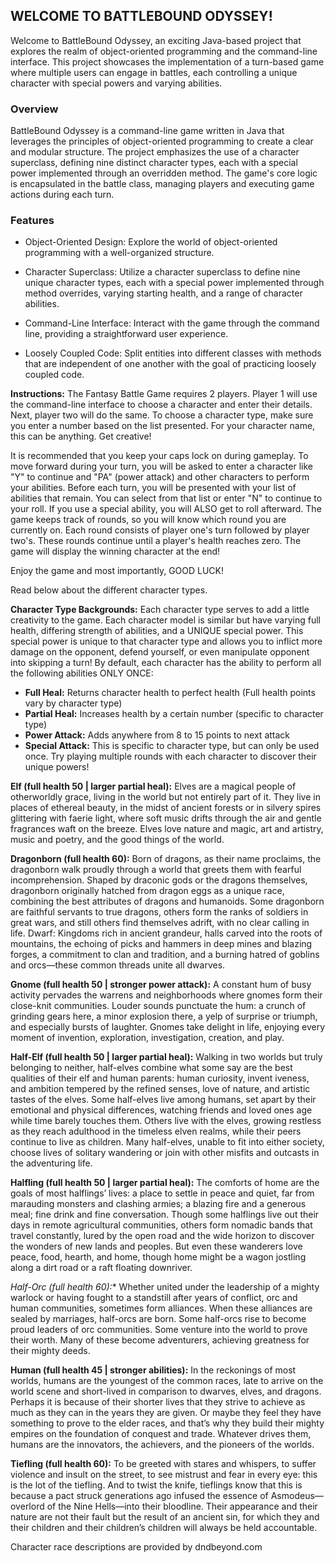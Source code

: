 ## **WELCOME TO BATTLEBOUND ODYSSEY!**


Welcome to BattleBound Odyssey, an exciting Java-based project that explores the realm of object-oriented programming 
and the command-line interface. This project showcases the implementation of a turn-based game where multiple users can 
engage in battles, each controlling a unique character with special powers and varying abilities.

### Overview

BattleBound Odyssey is a command-line game written in Java that leverages the principles of object-oriented programming to 
create a clear and modular structure. The project emphasizes the use of a character superclass, defining nine distinct character 
types, each with a special power implemented through an overridden method. The game's core logic is encapsulated in the battle class,
managing players and executing game actions during each turn.

### Features
* Object-Oriented Design: Explore the world of object-oriented programming with a well-organized structure.

* Character Superclass: Utilize a character superclass to define nine unique character types, each with a special power implemented 
through method overrides, varying starting health, and a range of character abilities.

* Command-Line Interface: Interact with the game through the command line, providing a straightforward user experience.

* Loosely Coupled Code: Split entities into different classes with methods that are independent of one another
with the goal of practicing loosely coupled code.



**Instructions:** The Fantasy Battle Game requires 2 players. Player 1 will use
the command-line interface to choose a character and enter their details. Next, player two
will do the same. To choose a character type, make sure you enter a number based on 
the list presented. For your character name, this can be anything. Get creative!

It is recommended that you keep your caps lock on during gameplay. To move forward during
 your turn, you will be asked to enter a character like "Y" to continue and "PA" (power attack)
 and other characters to perform your abilities. Before each turn, you will be presented 
with your list of abilities that remain. You can select from that list or enter "N" to
 continue to your roll. If you use a special ability, you will ALSO get to roll afterward. The
 game keeps track of rounds, so you will know which round you are currently on. Each round consists
of player one's turn followed by player two's. These rounds continue until a player's health reaches zero.
 The game will display the winning character at the end!

Enjoy the game and most importantly, GOOD LUCK!

Read below about the different character types.

**Character Type Backgrounds:** Each character type serves to add a little creativity
to the game. Each character model is similar but have varying full health, differing strength of abilities,
and a UNIQUE special power. This special power is unique to that character type and allows you to inflict
more damage on the opponent, defend yourself, or even manipulate opponent into skipping a turn! By default, each
character has the ability to perform all the following abilities ONLY ONCE:
* **Full Heal:** Returns character health to perfect health (Full health points vary by character type)
* **Partial Heal:** Increases health by a certain number (specific to character type)
* **Power Attack:** Adds anywhere from 8 to 15 points to next attack
* **Special Attack:** This is specific to character type, but can only be used once. Try playing
multiple rounds with each character to discover their unique powers!

**Elf (full health 50 | larger partial heal):** Elves are a magical people of otherworldly grace, living in the world but not 
entirely part of it. They live in places of ethereal beauty, in the midst of ancient 
forests or in silvery spires glittering with faerie light, where soft music drifts 
through the air and gentle fragrances waft on the breeze. Elves love nature and magic,
art and artistry, music and poetry, and the good things of the world.

**Dragonborn (full health 60):** Born of dragons, as their name proclaims, the dragonborn walk proudly 
through a world that greets them with fearful incomprehension. Shaped by draconic gods
or the dragons themselves, dragonborn originally hatched from dragon eggs as a unique
race, combining the best attributes of dragons and humanoids. Some dragonborn are faithful 
servants to true dragons, others form the ranks of soldiers in great wars, and still 
others find themselves adrift, with no clear calling in life.
Dwarf: Kingdoms rich in ancient grandeur, halls carved into the roots of mountains, 
the echoing of picks and hammers in deep mines and blazing forges, a commitment to clan
and tradition, and a burning hatred of goblins and orcs—these common threads unite all
dwarves.

**Gnome (full health 50 | stronger power attack):** A constant hum of busy activity pervades the warrens and neighborhoods where
gnomes form their close-knit communities. Louder sounds punctuate the hum: a crunch 
of grinding gears here, a minor explosion there, a yelp of surprise or triumph, and 
especially bursts of laughter. Gnomes take delight in life, enjoying every moment of 
invention, exploration, investigation, creation, and play.

**Half-Elf (full health 50 | larger partial heal):** Walking in two worlds but truly belonging to neither, half-elves combine what
some say are the best qualities of their elf and human parents: human curiosity, invent
iveness, and ambition tempered by the refined senses, love of nature, and artistic 
tastes of the elves. Some half-elves live among humans, set apart by their emotional 
and physical differences, watching friends and loved ones age while time barely touches
them. Others live with the elves, growing restless as they reach adulthood in the 
timeless elven realms, while their peers continue to live as children. Many half-elves, 
unable to fit into either society, choose lives of solitary wandering or join with 
other misfits and outcasts in the adventuring life.

**Halfling (full health 50 | larger partial heal):** The comforts of home are the goals of most halflings’ lives: a place to 
settle in peace and quiet, far from marauding monsters and clashing armies; a blazing
fire and a generous meal; fine drink and fine conversation. Though some halflings live
out their days in remote agricultural communities, others form nomadic bands that 
travel constantly, lured by the open road and the wide horizon to discover the wonders
of new lands and peoples. But even these wanderers love peace, food, hearth, and home,
though home might be a wagon jostling along a dirt road or a raft floating downriver.

*Half-Orc (full health 60):** Whether united under the leadership of a mighty warlock or having fought to 
a standstill after years of conflict, orc and human communities, sometimes form 
alliances. When these alliances are sealed by marriages, half-orcs are born. Some
half-orcs rise to become proud leaders of orc communities. Some venture into the world
to prove their worth. Many of these become adventurers, achieving greatness for their
mighty deeds.

**Human (full health 45 | stronger abilities):** In the reckonings of most worlds, humans are the youngest of the common races, 
late to arrive on the world scene and short-lived in comparison to dwarves, elves, and 
dragons. Perhaps it is because of their shorter lives that they strive to achieve as
much as they can in the years they are given. Or maybe they feel they have something to
prove to the elder races, and that’s why they build their mighty empires on the foundation
of conquest and trade. Whatever drives them, humans are the innovators, the achievers, 
and the pioneers of the worlds.

**Tiefling (full health 60):** To be greeted with stares and whispers, to suffer violence and insult on the street,
to see mistrust and fear in every eye: this is the lot of the tiefling. And to twist the knife,
tieflings know that this is because a pact struck generations ago infused the essence of 
Asmodeus—overlord of the Nine Hells—into their bloodline. Their appearance and their nature
are not their fault but the result of an ancient sin, for which they and their children and
their children’s children will always be held accountable.

Character race descriptions are provided by dndbeyond.com



    